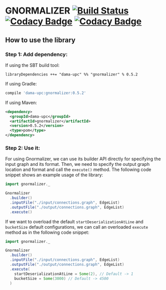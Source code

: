 # GNORMALIZER [![Build Status](https://travis-ci.org/DAMA-UPC/gnormalizer.svg?branch=master)](https://travis-ci.org/DAMA-UPC/gnormalizer) [![Codacy Badge](https://api.codacy.com/project/badge/Grade/dab05d9551dc46c0a33a68ae94fa7765)](https://www.codacy.com/app/DAMA-UPC/gnormalizer?utm_source=github.com&amp;utm_medium=referral&amp;utm_content=DAMA-UPC/gnormalizer&amp;utm_campaign=Badge_Grade) [![Codacy Badge](https://api.codacy.com/project/badge/Coverage/dab05d9551dc46c0a33a68ae94fa7765)](https://www.codacy.com/app/DAMA-UPC/gnormalizer?utm_source=github.com&amp;utm_medium=referral&amp;utm_content=DAMA-UPC/gnormalizer&amp;utm_campaign=Badge_Coverage)

## How to use the library

### Step 1: Add dependency:

If using the SBT build tool:

```sbtshell
libraryDependencies ++= "dama-upc" %% "gnormalizer" % 0.5.2
```

If using Gradle:

```gradle
compile 'dama-upc:gnormalizer:0.5.2'
```

If using Maven:

```xml
<dependency>
  <groupId>dama-upc</groupId>
  <artifactId>gnormalizer</artifactId>
  <version>0.5.2</version>
  <type>pom</type>
</dependency>
```

### Step 2: Use it:

For using Gnormalizer, we can use its builder API directly for specifying the
input graph and its format. Then, we need to specify the output graph location
and format and call the `execute()` method. The following code snippet shows an
example usage of the library:

```scala
import gnormalizer._

Gnormalizer
  .builder()
  .inputFile("./input/connections.graph", EdgeList)
  .outputFile("./output/connections.graph", EdgeList)
  .execute()
```

If we want to overload the default `startDeserializationAtLine`
and `bucketSize` default configurations, we can call an overloaded `execute`
method as in the following code snippet:

```scala
import gnormalizer._

Gnormalizer
  .builder()
  .inputFile("./input/connections.graph", EdgeList)
  .outputFile("./output/connections.graph", EdgeList)
  .execute(
    startDeserializationAtLine = Some(2), // Default -> 1
    bucketSize = Some(3000) // Default -> 4500
  )
```
